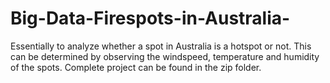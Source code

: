 # Big-Data-Firespots-in-Australia-

Essentially to analyze whether a spot in Australia is a hotspot or not. This can be determined by observing the windspeed, temperature and humidity of the spots. 
Complete project can be found in the zip folder.
